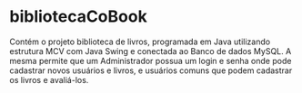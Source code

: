 # bibliotecaCoBook
Contém o projeto biblioteca de livros, programada em Java utilizando estrutura MCV com Java Swing e conectada ao Banco de dados MySQL. A mesma permite que um Administrador possua um login e senha onde pode cadastrar novos usuários e livros, e usuários comuns que podem cadastrar os livros e avaliá-los.
